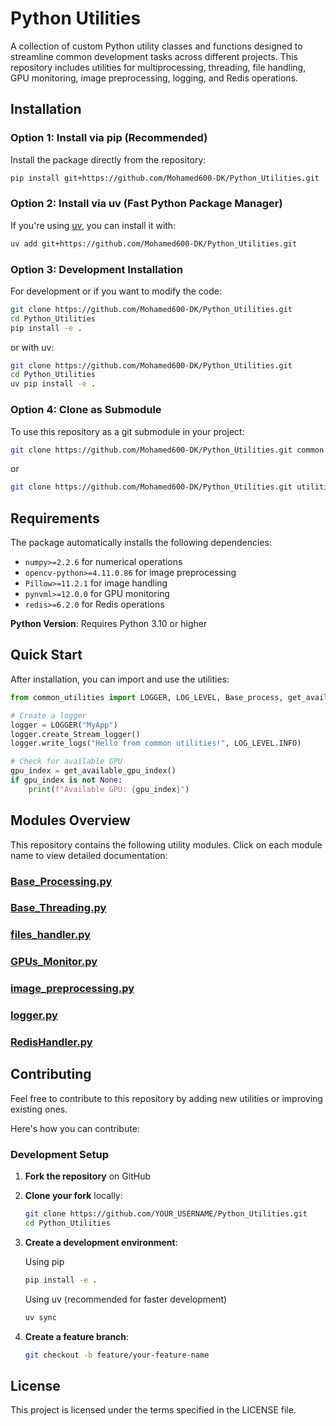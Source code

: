 # Python Utilities

A collection of custom Python utility classes and functions designed to streamline common development tasks across different projects. This repository includes utilities for multiprocessing, threading, file handling, GPU monitoring, image preprocessing, logging, and Redis operations.

## Installation

### Option 1: Install via pip (Recommended)

Install the package directly from the repository:

```bash
pip install git+https://github.com/Mohamed600-DK/Python_Utilities.git
```

### Option 2: Install via uv (Fast Python Package Manager)

If you're using [uv](https://github.com/astral-sh/uv), you can install it with:

```bash
uv add git+https://github.com/Mohamed600-DK/Python_Utilities.git
```

### Option 3: Development Installation

For development or if you want to modify the code:

```bash
git clone https://github.com/Mohamed600-DK/Python_Utilities.git
cd Python_Utilities
pip install -e .  
```

or with uv:

```bash
git clone https://github.com/Mohamed600-DK/Python_Utilities.git
cd Python_Utilities
uv pip install -e .
```

### Option 4: Clone as Submodule

To use this repository as a git submodule in your project:

```bash
git clone https://github.com/Mohamed600-DK/Python_Utilities.git common
```

or

```bash
git clone https://github.com/Mohamed600-DK/Python_Utilities.git utilities/common
```

## Requirements

The package automatically installs the following dependencies:
- `numpy>=2.2.6` for numerical operations
- `opencv-python>=4.11.0.86` for image preprocessing
- `Pillow>=11.2.1` for image handling
- `pynvml>=12.0.0` for GPU monitoring
- `redis>=6.2.0` for Redis operations

**Python Version**: Requires Python 3.10 or higher

## Quick Start

After installation, you can import and use the utilities:

```python
from common_utilities import LOGGER, LOG_LEVEL, Base_process, get_available_gpu_index

# Create a logger
logger = LOGGER("MyApp")
logger.create_Stream_logger()
logger.write_logs("Hello from common utilities!", LOG_LEVEL.INFO)

# Check for available GPU
gpu_index = get_available_gpu_index()
if gpu_index is not None:
    print(f"Available GPU: {gpu_index}")
```

## Modules Overview

This repository contains the following utility modules. Click on each module name to view detailed documentation:

### [Base_Processing.py](docs/Base_Processing.md)


### [Base_Threading.py](docs/Base_Threading.md)

### [files_handler.py](docs/files_handler.md)

### [GPUs_Monitor.py](docs/GPUs_Monitor.md)

### [image_preprocessing.py](docs/image_preprocessing.md)

### [logger.py](docs/logger.md)

### [RedisHandler.py](docs/RedisHandler.md)

## Contributing

Feel free to contribute to this repository by adding new utilities or improving existing ones. 

Here's how you can contribute:

### Development Setup

1. **Fork the repository** on GitHub
2. **Clone your fork** locally:
   ```bash
   git clone https://github.com/YOUR_USERNAME/Python_Utilities.git
   cd Python_Utilities
   ```

3. **Create a development environment**:
   
   Using pip
   ```bash
   pip install -e .
   ```
   Using uv (recommended for faster development)
   ```bash
   uv sync 
   ```

4. **Create a feature branch**:
   ```bash
   git checkout -b feature/your-feature-name
   ```

## License

This project is licensed under the terms specified in the LICENSE file.
